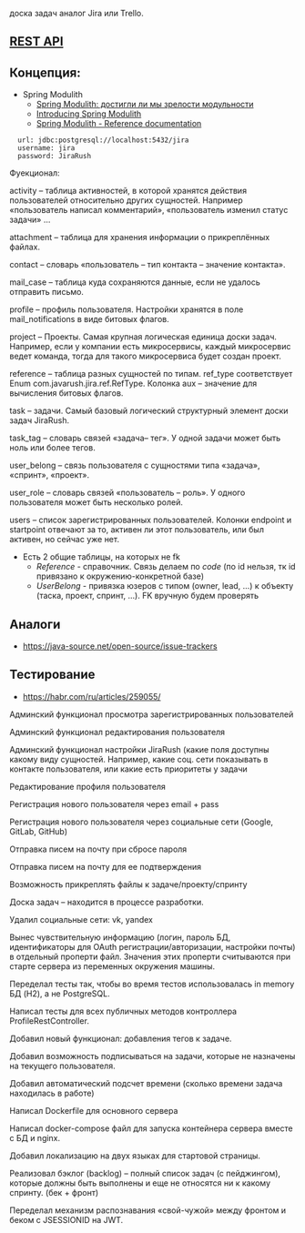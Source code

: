 доска задач аналог Jira или Trello.


## [REST API](http://localhost:8080/doc)

## Концепция:
- Spring Modulith
  - [Spring Modulith: достигли ли мы зрелости модульности](https://habr.com/ru/post/701984/)
  - [Introducing Spring Modulith](https://spring.io/blog/2022/10/21/introducing-spring-modulith)
  - [Spring Modulith - Reference documentation](https://docs.spring.io/spring-modulith/docs/current-SNAPSHOT/reference/html/)

```
  url: jdbc:postgresql://localhost:5432/jira
  username: jira
  password: JiraRush
```
Фуекционал:

activity – таблица активностей, в которой хранятся действия пользователей относительно других сущностей. Например «пользователь написал комментарий», «пользователь изменил статус задачи» …

attachment – таблица для хранения информации о прикреплённых файлах.

contact – словарь «пользователь – тип контакта – значение контакта».

mail_case – таблица куда сохраняются данные, если не удалось отправить письмо.

profile – профиль пользователя. Настройки хранятся в поле mail_notifications в виде битовых флагов.

project – Проекты. Самая крупная логическая единица доски задач. Например, если у компании есть микросервисы, каждый микросервис ведет команда, тогда для такого микросервиса будет создан проект.

reference – таблица разных сущностей по типам. ref_type соответствует Enum com.javarush.jira.ref.RefType. Колонка aux – значение для вычисления битовых флагов.

task – задачи. Самый базовый логический структурный элемент доски задач JiraRush.

task_tag – словарь связей «задача– тег». У одной задачи может быть ноль или более тегов.

user_belong – связь пользователя с сущностями типа «задача», «спринт», «проект».

user_role – словарь связей «пользователь – роль». У одного пользователя может быть несколько ролей.

users – список зарегистрированных пользователей. Колонки endpoint и startpoint отвечают за то, активен ли этот пользователь, или был активен, но сейчас уже нет.

- Есть 2 общие таблицы, на которых не fk
  - _Reference_ - справочник. Связь делаем по _code_ (по id нельзя, тк id привязано к окружению-конкретной базе)
  - _UserBelong_ - привязка юзеров с типом (owner, lead, ...) к объекту (таска, проект, спринт, ...). FK вручную будем проверять

## Аналоги
- https://java-source.net/open-source/issue-trackers

## Тестирование
- https://habr.com/ru/articles/259055/


Админский функционал просмотра зарегистрированных пользователей

Админский функционал редактирования пользователя

Админский функционал настройки JiraRush (какие поля доступны какому виду сущностей. Например, какие соц. сети показывать в контакте пользователя, или какие есть приоритеты у задачи

Редактирование профиля пользователя

Регистрация нового пользователя через email + pass

Регистрация нового пользователя через социальные сети (Google, GitLab, GitHub)

Отправка писем на почту при сбросе пароля

Отправка писем на почту для ее подтверждения

Возможность прикреплять файлы к задаче/проекту/спринту

Доска задач – находится в процессе разработки.

Удалил социальные сети: vk, yandex

Вынес чувствительную информацию (логин, пароль БД, идентификаторы для OAuth регистрации/авторизации, настройки почты) в отдельный проперти файл. Значения этих проперти считываются при старте сервера из переменных окружения машины.

Переделал тесты так, чтобы во время тестов использовалась in memory БД (H2), а не PostgreSQL.

Написал тесты для всех публичных методов контроллера ProfileRestController.

Добавил новый функционал: добавления тегов к задаче.

Добавил возможность подписываться на задачи, которые не назначены на текущего пользователя.

Добавил автоматический подсчет времени (сколько времени задача находилась в работе)

Написал Dockerfile для основного сервера

Написал docker-compose файл для запуска контейнера сервера вместе с БД и nginx.

Добавил локализацию на двух языках для стартовой страницы.

Реализовал бэклог (backlog) – полный список задач (с пейджингом), которые должны быть выполнены и еще не относятся ни к какому спринту. (бек + фронт)

Переделал механизм распознавания «свой-чужой» между фронтом и беком с JSESSIONID на JWT.
